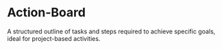 # Action-Board
A structured outline of tasks and steps required to achieve specific goals, ideal for project-based activities.
